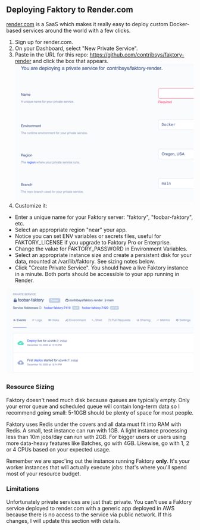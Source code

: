 ## Deploying Faktory to Render.com
[render.com](https://render.com) is a SaaS which makes it really easy to deploy custom
Docker-based services around the world with a few clicks.

1. Sign up for render.com.
2. On your Dashboard, select "New Private Service".
3. Paste in the URL for this repo:
   https://github.com/contribsys/faktory-render and click the box that
appears.
![setup](pre.png)
4. Customize it:
  - Enter a unique name for your Faktory server: "faktory", "foobar-faktory", etc.
  - Select an appropriate region "near" your app.
  - Notice you can set ENV variables or secrets files, useful for
    FAKTORY_LICENSE if you upgrade to Faktory Pro or Enterprise.
  - Change the value for FAKTORY_PASSWORD in Environment Variables.
  - Select an appropriate instance size and create a persistent disk for
    your data, mounted at /var/lib/faktory. See sizing notes below.
  - Click "Create Private Service". You should have a live Faktory
    instance in a minute. Both ports should be accessible to your app
    running in Render.

![result](post.png)

### Resource Sizing

Faktory doesn't need much disk because queues are typically empty. Only
your error queue and scheduled queue will contain long-term data so I
recommend going small: 5-10GB should be plenty of space for most people.

Faktory uses Redis under the covers and all data must fit into RAM with
Redis. A small, test instance can run with 1GB. A light instance
processing less than 10m jobs/day can run with 2GB. For bigger users or users
using more data-heavy features like Batches, go with 4GB. Likewise, go
with 1, 2 or 4 CPUs based on your expected usage.

Remember we are spec'ing out the instance running Faktory **only**. It's your
worker instances that will actually execute jobs: that's where
you'll spend most of your resource budget.


### Limitations

Unfortunately private services are just that: private. You can't use a
Faktory service deployed to render.com with a generic app deployed in AWS
because there is no access to the service via public network.
If this changes, I will update this section with details.
